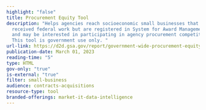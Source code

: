 ```yaml
---
highlight: "false"
title: Procurement Equity Tool
description: "Helps agencies reach socioeconomic small businesses that have not
  received federal work but are registered in System for Award Management (SAM)
  and may be interested in participating in agency procurement competitions.
  This tool is government use only. "
url-link: https://d2d.gsa.gov/report/government-wide-procurement-equity-tool
publication-date: March 01, 2023
reading-time: "5"
type: HTML
gov-only: "true"
is-external: "true"
filter: small-business
audience: contracts-acquisitions
resource-type: tool
branded-offerings: market-it-data-intelligence
---
```


